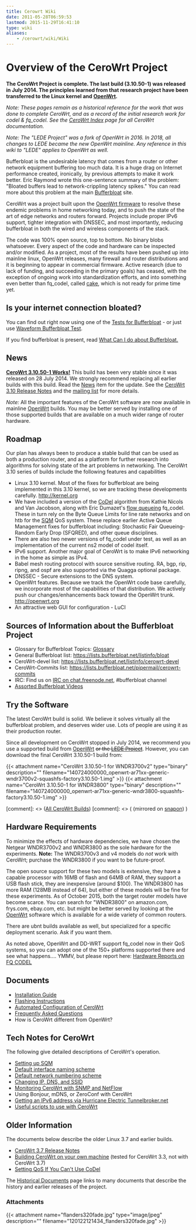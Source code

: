 ```yaml
---
title: Cerowrt Wiki
date: 2011-05-28T06:59:53
lastmod: 2015-11-29T16:41:10
type: wiki
aliases:
    - /cerowrt/wiki/Wiki
---
```

Overview of the CeroWrt Project
===============================

**The CeroWrt Project is complete. The last build (3.10.50-1)
was released in July 2014. The principles learned from that research
project have been transferred to the Linux kernel and [OpenWrt](https://openwrt.org).**

*Note: These pages remain as a historical reference for the work that was done to complete CeroWrt, 
and as a record of the initial research work for codel & fq_codel.
See the <a href="/cerowrt">CeroWrt Index</a> page for all CeroWrt documentation.*

*Note: The "LEDE Project" was a fork of OpenWrt in 2016. 
In 2018, all changes to LEDE became the new OpenWrt mainline. 
Any reference in this wiki to "LEDE" applies to OpenWrt as well.*

Bufferbloat is the undesirable latency that comes from a router or other
network equipment buffering too much data. It is a huge drag on Internet
performance created, ironically, by previous attempts to make it work
better. Eric Raymond wrote this one-sentence summary of the problem:
"Bloated buffers lead to network-crippling latency spikes." You can read
more about this problem at the main
[Bufferbloat](/bloat/wiki/Introduction.md) site.

CeroWrt was a project built upon the [OpenWrt
firmware](http://openwrt.org) to resolve these endemic problems in home
networking today, and to push the state of the art of edge networks and
routers forward. Projects include proper IPv6 support, tighter
integration with DNSSEC, and most importantly, reducing bufferbloat in
both the wired and wireless components of the stack.

The code was 100% open source, top to bottom. No binary blobs
whatsoever. Every aspect of the code and hardware can be inspected
and/or modified. As a project, most of the results have been pushed up
into mainline linux, OpenWrt releases, 
many firewall and router distributions and it is beginning to
appear in commercial firmware. Active research (due to lack of funding,
and succeeding in the primary goals) has ceased, with the exception of
ongoing work into standardization efforts, and into something even
better than fq\_codel, called [cake](/codel/wiki/Cake.md), which is not
ready for prime time yet.

Is your internet connection bloated? 
------------------------------------
You can find out right now using
one of the [Tests for Bufferbloat](/bloat/wiki/Tests_for_Bufferbloat.md) - or just use [Waveform Bufferbloat Test](https://www.waveform.com/tools/bufferbloat).

If you find bufferbloat is present, read [What Can I do about Bufferbloat.](/bloat/wiki/What_can_I_do_about_Bufferbloat.md)

News
----

[**CeroWrt 3.10.50-1 Works!**](http://www.bufferbloat.net/news/53) This
build has been very stable since it was released on 28 July 2014. We
strongly recommend replacing all earlier builds with this build. Read
the [News](http://www.bufferbloat.net/news/53) item for the update. See
the [CeroWrt 3.10 Release Notes](CeroWrt_310_Release_Notes.md)
and the [mailing
list](https://lists.bufferbloat.net/listinfo/cerowrt-devel) for more
details.

*Note:* All the important features of the CeroWrt software are now
available in mainline [OpenWrt](http://openwrt.org) builds. 
You may be better served by installing one of those
supported builds that are available on a much wider range of router
hardware.

Roadmap
-------

Our plan has always been to produce a stable build that can be used as
both a production router, and as a platform for further research into
algorithms for solving state of the art problems in networking. The
CeroWrt 3.10 series of builds include the following features and
capabilities

-   Linux 3.10 kernel. Most of the fixes for bufferbloat are being
    implemented in this 3.10 kernel, so we are tracking these
    developments carefully. http://kernel.org
-   We have included a version of the
    [CoDel](http://www.bufferbloat.net/projects/codel/wiki) algorithm
    from Kathie Nicols and Van Jacobson, along with Eric Dumazet's [flow
    queueing](https://tools.ietf.org/html/draft-hoeiland-joergensen-aqm-fq-codel-00) fq\_codel.
    These in turn rely on the Byte Queue Limits for line rate networks
    and on htb for the [SQM](SQM.md) QoS system. These replace
    earlier Active Queue Management fixes for bufferbloat including:
    Stochastic Fair Queueing-Random Early Drop (SFQRED), and other
    queue disciplines.
-   There are also two <link>newer versions of fq\_codel</link> under
    test, as well as an implementation of the current ns2 model of
    codel itself.
-   IPv6 support. Another major goal of CeroWrt is to make IPv6
    networking in the home as simple as IPv4.
-   Babel mesh routing protocol with <link>source sensitive
    routing</link>. RA, bgp, rip, ripng, and ospf are also supported via
    the Quagga optional package.
-   DNSSEC - Secure extensions to the DNS system.
-   OpenWrt features. Because we track the OpenWrt code base carefully,
    we incorporate most of the capabilities of that distribution. We
    actively push our changes/enhancements back toward the
    OpenWrt trunk. http://openwrt.org
-   An attractive web GUI for configuration - LuCI

Sources of Information about the Bufferbloat Project
----------------------------------------------------

- Glossary for Bufferbloat Topics: [Glossary](/bloat/wiki/Glossary.md)
- General Bufferbloat list: https://lists.bufferbloat.net/listinfo/bloat
- CeroWrt-devel list: https://lists.bufferbloat.net/listinfo/cerowrt-devel
- CeroWrt-Commits list: https://lists.bufferbloat.net/pipermail/cerowrt-commits
- IRC: Find us on [IRC on chat.freenode.net](irc://chat.freenode.net:6667/bufferbloat), \#bufferbloat channel
- [Assorted Bufferbloat Videos](Bloat-videos.md)

Try the Software
----------------

The latest CeroWrt build is solid. We believe it solves virtually all the
bufferbloat problem, and deserves wider use. Lots of people are using it
as their production router. 

Since all development on CeroWrt stopped in July 2014, 
we recommend you use a supported build from [OpenWrt](http://openwrt.org)
<strike>or the [LEDE Project](http://lede-project.org)</strike>. 
However, you can download the final CeroWrt 3.10.50-1 build from:

{{< attachment name="CeroWrt 3.10.50-1 for WNDR3700v2" type="binary" description="" filename="140724000000_openwrt-ar71xx-generic-wndr3700v2-squashfs-factory3.10.50-1.img" >}}
{{< attachment name="CeroWrt 3.10.50-1 for WNDR3800" type="binary" description="" filename="140724000000_openwrt-ar71xx-generic-wndr3800-squashfs-factory3.10.50-1.img"  >}} 

[comment]: <> ([All CeroWrt Builds](http://snapon.cs.kau.se./~cero2/cerowrt/wndr/))
[comment]: <> (  (mirrored on [snapon](http://snapon.lab.bufferbloat.net/~cero2/cerowrt/wndr/)) )

Hardware Requirements
---------------------

To minimize the effects of hardware dependencies, we have chosen the
Netgear WNDR3700v2 and WNDR3800 as the sole hardware for the
experiments. **Note:** The WNDR3700v3 and v4 models do *not* work with
CeroWrt; purchase the WNDR3800 if you want to be future-proof.

The open source support for these two models is extensive, they have a
capable processor with 16MB of flash and 64MB of RAM, they support a USB
flash stick, they are inexpensive (around \$100). The WNDR3800 has more
RAM (128MB instead of 64), but either of these models will be fine for
these experiments. As of October 2015, both the target router models
have become scarce. You can search for "WNDR3800" on amazon.com,
frys.com, ebay.com, etc. but might be better served by looking at the
[OpenWrt](http://openwrt.org) software which is available for a wide
variety of common routers.

There are ubnt builds available as well, but specialized for a specific
deployment scenario. Ask if you want them.

As noted above, OpenWrt and DD-WRT support fq\_codel now in their QoS
systems, so you can adopt one of the 150+ platforms supported there and
see what happens.... YMMV, but please report here:
[Hardware Reports on FQ CODEL](Hardware_Reports_on_FQ_CODEL.md)

Documents
---------

-   [Installation Guide](Installation_Guide.md)
-   [Flashing Instructions](Cerowrt_flashing_instructions.md)
-   [Automated Configuration of CeroWrt](Automated_Configuration_of_CeroWrt.md)
-   [Frequently Asked Questions](FAQ.md)
-   <link>How is CeroWrt different from OpenWrt?</link>

Tech Notes for CeroWrt
----------------------

The following give detailed descriptions of CeroWrt's operation.

-   [Setting up SQM](Setting_up_SQM_for_CeroWrt_310.md)
-   [Default interface naming scheme](Device_naming_scheme.md)
-   [Default network numbering     scheme](Default_network_numbering.md)
-   [Changing IP, DNS, and     SSID](Changing_your_cerowrt_ip_addresses.md)
-   [Monitoring CeroWrt with SNMP and     NetFlow](Monitoring_CeroWrt.md)
-   <link>Using Bonjour, mDNS, or ZeroConf with CeroWrt</link>
-   [Getting an IPv6 address via Hurricane Electric     Tunnelbroker.net](IPv6_Tunnel.md)
-   [Useful scripts to use with CeroWrt](CeroWrtScripts.md)

Older Information
-----------------

The documents below describe the older Linux 3.7 and earlier builds.

-   [CeroWrt 3.7 Release Notes](CeroWrt_37_Release_Notes.md)
-   [Building CeroWrt on     your own machine](Building_Cerowrt_on_your_own_machine.md) (tested for CeroWrt 3.3, not with
    CeroWrt 3.7)
-   [Setting QoS If You Can't Use CoDel](Setting_QoS_If_You_Can't_Use_CoDel.md)

The [Historical Documents](Historical_Documents.md) page links to many documents that
describe the history and earlier releases of the project.

### Attachments
{{< attachment name="flanders320fade.jpg" type="image/jpeg" description="" filename="120122121434_flanders320fade.jpg" >}}
